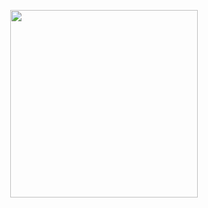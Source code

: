 <p align="center">
  <img width="auto" height="300" src="http://plug.nyc/wp-content/uploads/2019/09/BBLOGO.png">
</p>
